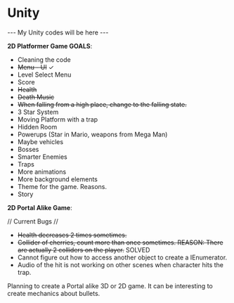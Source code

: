 # Unity

--- My Unity codes will be here ---

**2D Platformer Game GOALS**:

- Cleaning the code
- ~~Menu - UI~~ ✓
- Level Select Menu
- Score
- ~~Health~~
- ~~Death Music~~
- ~~When falling from a high place, change to the falling state.~~
- 3 Star System
- Moving Platform with a trap
- Hidden Room
- Powerups (Star in Mario, weapons from Mega Man)
- Maybe vehicles
- Bosses
- Smarter Enemies
- Traps
- More animations
- More background elements
- Theme for the game. Reasons.
- Story

**2D Portal Alike Game**:

// Current Bugs //

- ~~Health decreases 2 times sometimes.~~
- ~~Collider of cherries, count more than once sometimes. REASON: There are actually 2 colliders on the player.~~ SOLVED
- Cannot figure out how to access another object to create a IEnumerator.
- Audio of the hit is not working on other scenes when character hits the trap.


Planning to create a Portal alike 3D or 2D game. It can be interesting to create mechanics about bullets.
